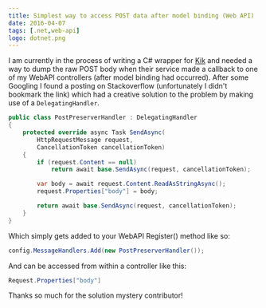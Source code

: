 ```yaml
---
title: Simplest way to access POST data after model binding (Web API)
date: 2016-04-07
tags: [.net,web-api]
logo: dotnet.png
---
```

I am currently in the process of writing a C# wrapper for [Kik](https://www.kik.com/) and needed a way to dump the raw POST body when their service made a callback to one of my WebAPI controllers (after model binding had occurred). After some Googling I found a posting on Stackoverflow (unfortunately I didn't bookmark the link) which had a creative solution to the problem by making use of a `DelegatingHandler`.

```cs
public class PostPreserverHandler : DelegatingHandler
{
    protected override async Task SendAsync(
        HttpRequestMessage request,
        CancellationToken cancellationToken)
    {
        if (request.Content == null)
            return await base.SendAsync(request, cancellationToken);

        var body = await request.Content.ReadAsStringAsync();
        request.Properties["body"] = body;

        return await base.SendAsync(request, cancellationToken);
    }
}
```

Which simply gets added to your WebAPI Register() method like so:

```cs
config.MessageHandlers.Add(new PostPreserverHandler());
```

And can be accessed from within a controller like this:

```cs
Request.Properties["body"]
```

Thanks so much for the solution mystery contributor!